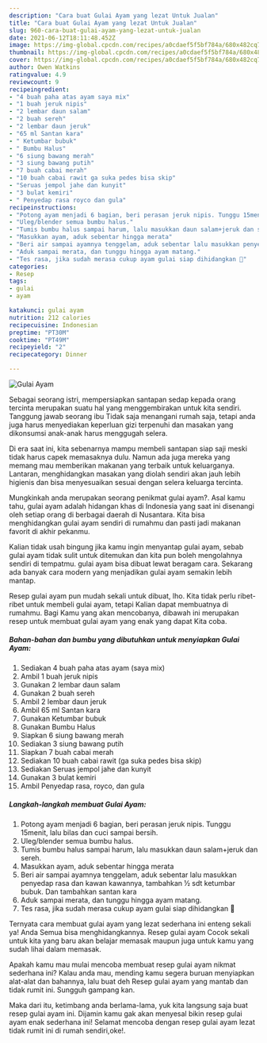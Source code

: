 ```yaml
---
description: "Cara buat Gulai Ayam yang lezat Untuk Jualan"
title: "Cara buat Gulai Ayam yang lezat Untuk Jualan"
slug: 960-cara-buat-gulai-ayam-yang-lezat-untuk-jualan
date: 2021-06-12T18:11:48.452Z
image: https://img-global.cpcdn.com/recipes/a0cdaef5f5bf784a/680x482cq70/gulai-ayam-foto-resep-utama.jpg
thumbnail: https://img-global.cpcdn.com/recipes/a0cdaef5f5bf784a/680x482cq70/gulai-ayam-foto-resep-utama.jpg
cover: https://img-global.cpcdn.com/recipes/a0cdaef5f5bf784a/680x482cq70/gulai-ayam-foto-resep-utama.jpg
author: Owen Watkins
ratingvalue: 4.9
reviewcount: 9
recipeingredient:
- "4 buah paha atas ayam saya mix"
- "1 buah jeruk nipis"
- "2 lembar daun salam"
- "2 buah sereh"
- "2 lembar daun jeruk"
- "65 ml Santan kara"
- " Ketumbar bubuk"
- " Bumbu Halus"
- "6 siung bawang merah"
- "3 siung bawang putih"
- "7 buah cabai merah"
- "10 buah cabai rawit ga suka pedes bisa skip"
- "Seruas jempol jahe dan kunyit"
- "3 bulat kemiri"
- " Penyedap rasa royco dan gula"
recipeinstructions:
- "Potong ayam menjadi 6 bagian, beri perasan jeruk nipis. Tunggu 15menit, lalu bilas dan cuci sampai bersih."
- "Uleg/blender semua bumbu halus."
- "Tumis bumbu halus sampai harum, lalu masukkan daun salam+jeruk dan sereh."
- "Masukkan ayam, aduk sebentar hingga merata"
- "Beri air sampai ayamnya tenggelam, aduk sebentar lalu masukkan penyedap rasa dan kawan kawannya, tambahkan ½ sdt ketumbar bubuk. Dan tambahkan santan kara"
- "Aduk sampai merata, dan tunggu hingga ayam matang."
- "Tes rasa, jika sudah merasa cukup ayam gulai siap dihidangkan 🥰"
categories:
- Resep
tags:
- gulai
- ayam

katakunci: gulai ayam 
nutrition: 212 calories
recipecuisine: Indonesian
preptime: "PT30M"
cooktime: "PT49M"
recipeyield: "2"
recipecategory: Dinner

---
```



![Gulai Ayam](https://img-global.cpcdn.com/recipes/a0cdaef5f5bf784a/680x482cq70/gulai-ayam-foto-resep-utama.jpg)

Sebagai seorang istri, mempersiapkan santapan sedap kepada orang tercinta merupakan suatu hal yang menggembirakan untuk kita sendiri. Tanggung jawab seorang ibu Tidak saja menangani rumah saja, tetapi anda juga harus menyediakan keperluan gizi terpenuhi dan masakan yang dikonsumsi anak-anak harus menggugah selera.

Di era  saat ini, kita sebenarnya mampu membeli santapan siap saji meski tidak harus capek memasaknya dulu. Namun ada juga mereka yang memang mau memberikan makanan yang terbaik untuk keluarganya. Lantaran, menghidangkan masakan yang diolah sendiri akan jauh lebih higienis dan bisa menyesuaikan sesuai dengan selera keluarga tercinta. 



Mungkinkah anda merupakan seorang penikmat gulai ayam?. Asal kamu tahu, gulai ayam adalah hidangan khas di Indonesia yang saat ini disenangi oleh setiap orang di berbagai daerah di Nusantara. Kita bisa menghidangkan gulai ayam sendiri di rumahmu dan pasti jadi makanan favorit di akhir pekanmu.

Kalian tidak usah bingung jika kamu ingin menyantap gulai ayam, sebab gulai ayam tidak sulit untuk ditemukan dan kita pun boleh mengolahnya sendiri di tempatmu. gulai ayam bisa dibuat lewat beragam cara. Sekarang ada banyak cara modern yang menjadikan gulai ayam semakin lebih mantap.

Resep gulai ayam pun mudah sekali untuk dibuat, lho. Kita tidak perlu ribet-ribet untuk membeli gulai ayam, tetapi Kalian dapat membuatnya di rumahmu. Bagi Kamu yang akan mencobanya, dibawah ini merupakan resep untuk membuat gulai ayam yang enak yang dapat Kita coba.

<!--inarticleads1-->

##### Bahan-bahan dan bumbu yang dibutuhkan untuk menyiapkan Gulai Ayam:

1. Sediakan 4 buah paha atas ayam (saya mix)
1. Ambil 1 buah jeruk nipis
1. Gunakan 2 lembar daun salam
1. Gunakan 2 buah sereh
1. Ambil 2 lembar daun jeruk
1. Ambil 65 ml Santan kara
1. Gunakan  Ketumbar bubuk
1. Gunakan  Bumbu Halus
1. Siapkan 6 siung bawang merah
1. Sediakan 3 siung bawang putih
1. Siapkan 7 buah cabai merah
1. Sediakan 10 buah cabai rawit (ga suka pedes bisa skip)
1. Sediakan Seruas jempol jahe dan kunyit
1. Gunakan 3 bulat kemiri
1. Ambil  Penyedap rasa, royco, dan gula




<!--inarticleads2-->

##### Langkah-langkah membuat Gulai Ayam:

1. Potong ayam menjadi 6 bagian, beri perasan jeruk nipis. Tunggu 15menit, lalu bilas dan cuci sampai bersih.
1. Uleg/blender semua bumbu halus.
1. Tumis bumbu halus sampai harum, lalu masukkan daun salam+jeruk dan sereh.
1. Masukkan ayam, aduk sebentar hingga merata
1. Beri air sampai ayamnya tenggelam, aduk sebentar lalu masukkan penyedap rasa dan kawan kawannya, tambahkan ½ sdt ketumbar bubuk. Dan tambahkan santan kara
1. Aduk sampai merata, dan tunggu hingga ayam matang.
1. Tes rasa, jika sudah merasa cukup ayam gulai siap dihidangkan 🥰




Ternyata cara membuat gulai ayam yang lezat sederhana ini enteng sekali ya! Anda Semua bisa menghidangkannya. Resep gulai ayam Cocok sekali untuk kita yang baru akan belajar memasak maupun juga untuk kamu yang sudah lihai dalam memasak.

Apakah kamu mau mulai mencoba membuat resep gulai ayam nikmat sederhana ini? Kalau anda mau, mending kamu segera buruan menyiapkan alat-alat dan bahannya, lalu buat deh Resep gulai ayam yang mantab dan tidak rumit ini. Sungguh gampang kan. 

Maka dari itu, ketimbang anda berlama-lama, yuk kita langsung saja buat resep gulai ayam ini. Dijamin kamu gak akan menyesal bikin resep gulai ayam enak sederhana ini! Selamat mencoba dengan resep gulai ayam lezat tidak rumit ini di rumah sendiri,oke!.

